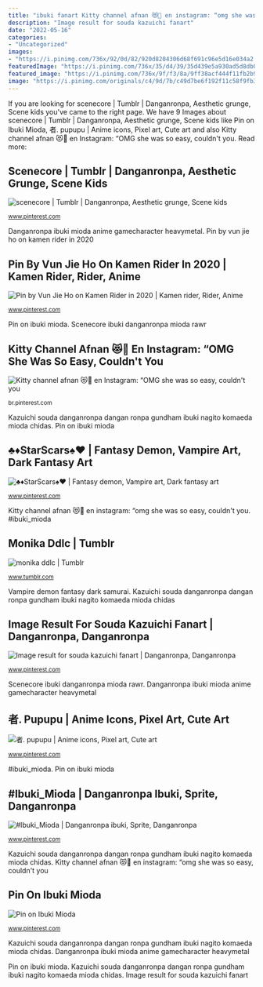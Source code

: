```yaml
---
title: "ibuki fanart Kitty channel afnan 😻🍰 en instagram: “omg she was so easy, couldn&#039;t you"
description: "Image result for souda kazuichi fanart"
date: "2022-05-16"
categories:
- "Uncategorized"
images:
- "https://i.pinimg.com/736x/92/0d/82/920d8204306d68f691c96e5d16e034a2.jpg"
featuredImage: "https://i.pinimg.com/736x/35/d4/39/35d439e5a930ad5d8db04322de4d73fc--hot-anime-anime-guys.jpg"
featured_image: "https://i.pinimg.com/736x/9f/f3/8a/9ff38acf444f11fb2b94070d1655c434.jpg"
image: "https://i.pinimg.com/originals/c4/9d/7b/c49d7be6f192f11c58f9fb3a4b3ecb49.gif"
---
```


If you are looking for scenecore | Tumblr | Danganronpa, Aesthetic grunge, Scene kids you've came to the right page. We have 9 Images about scenecore | Tumblr | Danganronpa, Aesthetic grunge, Scene kids like Pin on Ibuki Mioda, 者. pupupu | Anime icons, Pixel art, Cute art and also Kitty channel afnan 😻🍰 en Instagram: “OMG she was so easy, couldn&#039;t you. Read more:

## Scenecore | Tumblr | Danganronpa, Aesthetic Grunge, Scene Kids

![scenecore | Tumblr | Danganronpa, Aesthetic grunge, Scene kids](https://i.pinimg.com/originals/c4/9d/7b/c49d7be6f192f11c58f9fb3a4b3ecb49.gif "Vampire demon fantasy dark samurai")

<small>www.pinterest.com</small>

Danganronpa ibuki mioda anime gamecharacter heavymetal. Pin by vun jie ho on kamen rider in 2020

## Pin By Vun Jie Ho On Kamen Rider In 2020 | Kamen Rider, Rider, Anime

![Pin by Vun Jie Ho on Kamen Rider in 2020 | Kamen rider, Rider, Anime](https://i.pinimg.com/736x/d4/8d/2c/d48d2cbe32d9e49071ee022fed8532e7.jpg "Scenecore ibuki danganronpa mioda rawr")

<small>www.pinterest.com</small>

Pin on ibuki mioda. Scenecore ibuki danganronpa mioda rawr

## Kitty Channel Afnan 😻🍰 En Instagram: “OMG She Was So Easy, Couldn&#039;t You

![Kitty channel afnan 😻🍰 en Instagram: “OMG she was so easy, couldn&#039;t you](https://i.pinimg.com/736x/92/0d/82/920d8204306d68f691c96e5d16e034a2.jpg "Monika ddlc")

<small>br.pinterest.com</small>

Kazuichi souda danganronpa dangan ronpa gundham ibuki nagito komaeda mioda chidas. Pin on ibuki mioda

## ♣♦StarScars♠♥ | Fantasy Demon, Vampire Art, Dark Fantasy Art

![♣♦StarScars♠♥ | Fantasy demon, Vampire art, Dark fantasy art](https://i.pinimg.com/736x/fb/6e/42/fb6e42c686fdf0f01931f2855f333fcb.jpg "Danganronpa ibuki mioda anime gamecharacter heavymetal")

<small>www.pinterest.com</small>

Kitty channel afnan 😻🍰 en instagram: “omg she was so easy, couldn&#039;t you. #ibuki_mioda

## Monika Ddlc | Tumblr

![monika ddlc | Tumblr](https://66.media.tumblr.com/ee6f35f20ca7dec1ce80b0baa966512c/11ebe2ba4105e177-90/s500x750/85bc41a4ff73473f90f4e594c0a18eab69e7538f.png "Danganronpa ibuki mioda anime gamecharacter heavymetal")

<small>www.tumblr.com</small>

Vampire demon fantasy dark samurai. Kazuichi souda danganronpa dangan ronpa gundham ibuki nagito komaeda mioda chidas

## Image Result For Souda Kazuichi Fanart | Danganronpa, Danganronpa

![Image result for souda kazuichi fanart | Danganronpa, Danganronpa](https://i.pinimg.com/736x/35/d4/39/35d439e5a930ad5d8db04322de4d73fc--hot-anime-anime-guys.jpg "#ibuki_mioda")

<small>www.pinterest.com</small>

Scenecore ibuki danganronpa mioda rawr. Danganronpa ibuki mioda anime gamecharacter heavymetal

## 者. Pupupu | Anime Icons, Pixel Art, Cute Art

![者. pupupu | Anime icons, Pixel art, Cute art](https://i.pinimg.com/736x/b8/19/bd/b819bd67fb33d6f469a119f6a8e3e01f.jpg "Vampire demon fantasy dark samurai")

<small>www.pinterest.com</small>

#ibuki_mioda. Pin on ibuki mioda

## #Ibuki_Mioda | Danganronpa Ibuki, Sprite, Danganronpa

![#Ibuki_Mioda | Danganronpa ibuki, Sprite, Danganronpa](https://i.pinimg.com/736x/9f/f3/8a/9ff38acf444f11fb2b94070d1655c434.jpg "Pin by vun jie ho on kamen rider in 2020")

<small>www.pinterest.com</small>

Kazuichi souda danganronpa dangan ronpa gundham ibuki nagito komaeda mioda chidas. Kitty channel afnan 😻🍰 en instagram: “omg she was so easy, couldn&#039;t you

## Pin On Ibuki Mioda

![Pin on Ibuki Mioda](https://i.pinimg.com/736x/e8/b0/1f/e8b01f915d15cfa74c108864255a0f7c--super-danganronpa-wallpapers.jpg "Scenecore ibuki danganronpa mioda rawr")

<small>www.pinterest.com</small>

Kazuichi souda danganronpa dangan ronpa gundham ibuki nagito komaeda mioda chidas. Danganronpa ibuki mioda anime gamecharacter heavymetal

Pin on ibuki mioda. Kazuichi souda danganronpa dangan ronpa gundham ibuki nagito komaeda mioda chidas. Image result for souda kazuichi fanart
